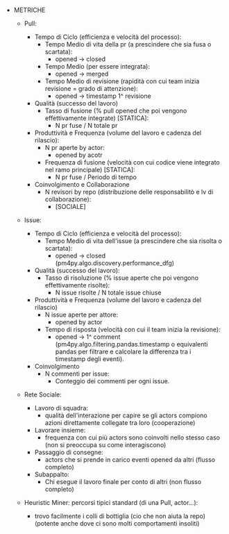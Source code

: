 - METRICHE
	- Pull:
		- Tempo di Ciclo (efficienza e velocità del processo):
			- Tempo Medio di vita della pr (a prescindere che sia fusa o scartata):
				- opened -> closed
			- Tempo Medio (per essere integrata): 
				- opened -> merged
			- Tempo Medio di revisione (rapidità con cui team inizia revisione = grado di attenzione):
				- opened -> timestamp 1^ revisione
		- Qualità (successo del lavoro)
			- Tasso di fusione (% pull opened che poi vengono effettivamente integrate) [STATICA]:
				- N pr fuse / N totale pr
		- Produttività e Frequenza (volume del lavoro e cadenza del rilascio):
			- N pr aperte by actor:
				- opened by acotr
			- Frequenza di fusione (velocità con cui codice viene integrato nel ramo principale) [STATICA]:
				- N pr fuse / Periodo di tempo
		- Coinvolgimento e Collaborazione
			- N revisori by repo (distribuzione delle responsabilitò e lv di collaborazione):
				- [SOCIALE]
	
	- Issue:
		- Tempo di Ciclo (efficienza e velocità del processo):
			- Tempo Medio di vita dell'issue (a prescindere che sia risolta o scartata):
            	- opened -> closed (pm4py.algo.discovery.performance_dfg) 
		- Qualità (successo del lavoro):
			- Tasso di risoluzione (% issue aperte che poi vengono effettivamente risolte):
				- N issue risolte / N totale issue chiuse
		- Produttività e Frequenza (volume del lavoro e cadenza del rilascio)
			- N issue aperte per attore:
				- opened by actor
			- Tempo di risposta (velocità con cui il team inizia la revisione):
				- opened -> 1^ comment (pm4py.algo.filtering.pandas.timestamp o equivalenti pandas per filtrare e calcolare la differenza tra i timestamp degli eventi).
		- Coinvolgimento
			- N commenti per issue:
				- Conteggio dei commenti per ogni issue.
	
	- Rete Sociale:
		- Lavoro di squadra:
			- qualità dell'interazione per capire se gli actors compiono azioni direttamente collegate tra loro (cooperazione)
		- Lavorare insieme:
			- frequenza con cui più actors sono coinvolti nello stesso caso (non si preoccupa su come interagiscono)
		- Passaggio di consegne:
			- actors che si prende in carico eventi opened da altri (flusso completo)
		- Subappalto: 
			- Chi esegue il lavoro finale per conto di altri (non flusso completo)

	- Heuristic Miner: percorsi tipici standard (di una Pull, actor...):
		- trovo facilmente i colli di bottiglia (cio che non aiuta la repo) (potente anche dove ci sono molti comportamenti insoliti)